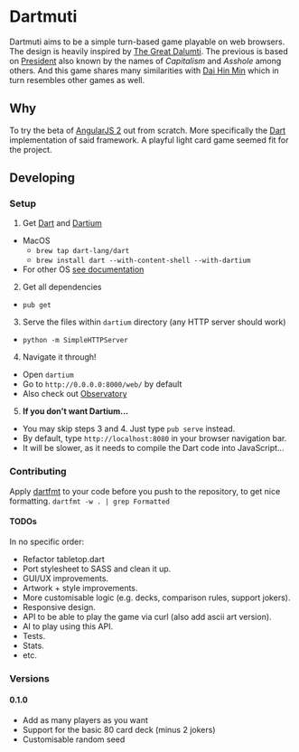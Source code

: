 # Dartmuti
Dartmuti aims to be a simple turn-based game playable on web browsers.
The design is heavily inspired by [The Great Dalumti](https://en.wikipedia.org/wiki/The_Great_Dalmuti).
The previous is based on [President](https://en.wikipedia.org/wiki/President_(card_game))
also known by the names of *Capitalism* and *Asshole* among others.
And this game shares many similarities with [Dai Hin Min](https://en.wikipedia.org/w/index.php?title=Dai_Hin_Min) which in turn resembles other games as well.

## Why
To try the beta of [AngularJS 2](https://angular.io/) out from scratch.
More specifically the [Dart](https://www.dartlang.org/) implementation of said framework.
A playful light card game seemed fit for the project.

## Developing
### Setup
1. Get [Dart](https://www.dartlang.org/) and [Dartium](https://www.dartlang.org/tools/dartium/)
  - MacOS
    - `brew tap dart-lang/dart`
    - `brew install dart --with-content-shell --with-dartium`
  - For other OS [see documentation](https://www.dartlang.org/downloads/)

2. Get all dependencies
  - `pub get`

3. Serve the files within `dartium` directory (any HTTP server should work)
  - `python -m SimpleHTTPServer`

4. Navigate it through!
  - Open `dartium`
  - Go to `http://0.0.0.0:8000/web/` by default
  - Also check out [Observatory](https://dart-lang.github.io/observatory/)

5. **If you don't want Dartium...**
  - You may skip steps 3 and 4. Just type `pub serve` instead.
  - By default, type `http://localhost:8080` in your browser navigation bar.
  - It will be slower, as it needs to compile the Dart code into JavaScript...

### Contributing
Apply [dartfmt](https://github.com/dart-lang/dart_style) to your code before
you push to the repository, to get nice formatting.
`dartfmt -w . | grep Formatted`

#### TODOs
In no specific order:

- Refactor tabletop.dart
- Port stylesheet to SASS and clean it up.
- GUI/UX improvements.
- Artwork + style improvements.
- More customisable logic (e.g. decks, comparison rules, support jokers).
- Responsive design.
- API to be able to play the game via curl (also add ascii art version).
- AI to play using this API.
- Tests.
- Stats.
- etc.

### Versions
#### 0.1.0
- Add as many players as you want
- Support for the basic 80 card deck (minus 2 jokers)
- Customisable random seed
